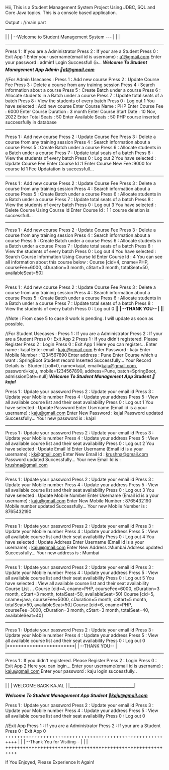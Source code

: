 Hii, This is a Student Management System Project Using JDBC, SQL and Core Java topics.
This is a console based application.

Output :
//main part
*************************************************************************
|                                                        				|
|            --Welcome to Student Management System ---                 |
|                                                        				|
*************************************************************************

Press 1 : If you are a Administrator
Press 2 : If your are a Student
Press 0 : Exit App
1
Enter your username(email id is username) : a1@gmail.com
Enter your password : admin1
Login Successfull 👍...
*****************************Welcome To Student Management App Admin 🤴a1@gmail.com*****************************

//For Admin Usecases :
Press 1 : Add new course
Press 2 : Update Course Fee
Press 3 : Delete a course from any training session
Press 4 : Search information about a course
Press 5 : Create Batch under a course
Press 6 : Allocate students in a Batch under a course
Press 7 : Update total seats of a batch
Press 8 : View the students of every batch
Press 0 : Log out
1
You have selected : Add new course
Enter Course Name : PHP
Enter Course Fee : 6000
Enter Course Duration : 3 month
Enter Course Start Date : 10 Nov, 2022
Enter Total Seats : 50
Enter Available Seats : 50
PHP course inserted successfully in database

***********************************************************************************

Press 1 : Add new course
Press 2 : Update Course Fee
Press 3 : Delete a course from any training session
Press 4 : Search information about a course
Press 5 : Create Batch under a course
Press 6 : Allocate students in a Batch under a course
Press 7 : Update total seats of a batch
Press 8 : View the students of every batch
Press 0 : Log out
2
You have selected : Update Course Fee
Enter Course Id :1
Enter Course New Fee :9000
for course Id 1 Fee Updatation is successfull...
*********************************************************************************

Press 1 : Add new course
Press 2 : Update Course Fee
Press 3 : Delete a course from any training session
Press 4 : Search information about a course
Press 5 : Create Batch under a course
Press 6 : Allocate students in a Batch under a course
Press 7 : Update total seats of a batch
Press 8 : View the students of every batch
Press 0 : Log out
3
You have selected : Delete Course Using Course Id 
Enter Course Id : 1
1 course deletion is successfull...
*********************************************************************************

Press 1 : Add new course
Press 2 : Update Course Fee
Press 3 : Delete a course from any training session
Press 4 : Search information about a course
Press 5 : Create Batch under a course
Press 6 : Allocate students in a Batch under a course
Press 7 : Update total seats of a batch
Press 8 : View the students of every batch
Press 0 : Log out
4
You have selected : Search Course Information Using Course Id 
Enter Course Id : 4
You can see all information about this course below :
Course [cid=4, cname=PHP, courseFee=6000, cDuration=3 month, cStart=3 month, totalSeat=50, availableSeat=50]
*********************************************************************************

Press 1 : Add new course
Press 2 : Update Course Fee
Press 3 : Delete a course from any training session
Press 4 : Search information about a course
Press 5 : Create Batch under a course
Press 6 : Allocate students in a Batch under a course
Press 7 : Update total seats of a batch
Press 8 : View the students of every batch
Press 0 : Log out
0
|************************|
|     --THANK YOU--      |
|************************|

//Note : From case 5 to case 8 work is pending. I will update as soon as possible.

//For Student Usecases :
Press 1 : If you are a Administrator
Press 2 : If your are a Student
Press 0 : Exit App
2
Press 1 : If you didn't registered. Please Register
Press 2 : Login
Press 0 : Exit App
1
Here you can register...
Enter name : kajal
Enter email : kaju@gmail.com
Enter Password : kaju
Enter Mobile Number : 1234567890
Enter address : Pune
Enter Course which u want : SpringBoot
Student record Inserted Successfully...
Your Record Details is :
Student [roll=0, name=kajal, email=kaju@gmail.com, password=kaju, mobile=1234567890, address=Pune, batch=SpringBoot, admissionDate=null]
*****************************Welcome To Student Management App Student 🤴kajal*****************************

Press 1 : Update your password
Press 2 : Update your email id
Press 3 : Update your Mobile number
Press 4 : Update your address
Press 5 : View all available course list and their seat availability
Press 0 : Log out
1
You have selected : Update Password
Enter Username (Email id is a your username) : kaju@gmail.com
Enter New Password : kajal
Password updated Successfully...
Your new password is : kajal
*********************************************************************************

Press 1 : Update your password
Press 2 : Update your email id
Press 3 : Update your Mobile number
Press 4 : Update your address
Press 5 : View all available course list and their seat availability
Press 0 : Log out
2
You have selected : Update Email Id
Enter Username (Email id is a your username) : kk@gmail.com
Enter New Email Id : krushna@gmail.com
Password updated Successfully...
Your new Email Id is : krushna@gmail.com
*********************************************************************************

Press 1 : Update your password
Press 2 : Update your email id
Press 3 : Update your Mobile number
Press 4 : Update your address
Press 5 : View all available course list and their seat availability
Press 0 : Log out
3
You have selected : Update Mobile Number
Enter Username (Email id is a your username) : kaju@gmail.com
Enter New Mobile Number : 8765432190
Mobile number updated Successfully...
Your new Mobile Number is : 8765432190
*********************************************************************************

Press 1 : Update your password
Press 2 : Update your email id
Press 3 : Update your Mobile number
Press 4 : Update your address
Press 5 : View all available course list and their seat availability
Press 0 : Log out
4
You have selected : Update Address
Enter Username (Email id is a your username) : kaju@gmail.com
Enter New Address :Mumbai
Address updated Successfully...
Your new address is : Mumbai
*********************************************************************************

Press 1 : Update your password
Press 2 : Update your email id
Press 3 : Update your Mobile number
Press 4 : Update your address
Press 5 : View all available course list and their seat availability
Press 0 : Log out
5
You have selected : View all available course list and their seat availability
Course List ...
Course [cid=4, cname=PHP, courseFee=6000, cDuration=3 month, cStart=3 month, totalSeat=50, availableSeat=50]
Course [cid=5, cname=java, courseFee=5000, cDuration=5 month, cStart=5 month, totalSeat=50, availableSeat=50]
Course [cid=6, cname=PHP, courseFee=3000, cDuration=3 month, cStart=3 month, totalSeat=40, availableSeat=40]
*********************************************************************************

Press 1 : Update your password
Press 2 : Update your email id
Press 3 : Update your Mobile number
Press 4 : Update your address
Press 5 : View all available course list and their seat availability
Press 0 : Log out
0
|************************|
|     --THANK YOU--      |
**************************

Press 1 : If you didn't registered. Please Register
Press 2 : Login
Press 0 : Exit App
2
Here you can login...
Enter your username(email id is username) :
kaju@gmail.com
Enter your password : kaju
login successfully..
 ________________________________
|                                |
|       WELCOME BACK KAJAL      |
|________________________________|
 
*****************************Welcome To Student Management App Student 🤴kaju@gmail.com*****************************

Press 1 : Update your password
Press 2 : Update your email id
Press 3 : Update your Mobile number
Press 4 : Update your address
Press 5 : View all available course list and their seat availability
Press 0 : Log out
0

//Exit App
Press 1 : If you are a Administrator
Press 2 : If your are a Student
Press 0 : Exit App
0
++++++++++++++++++++++++++++++++++++++++++++++++++++++++++
|                                                        |
|            --Thank You for Visiting--                  |
|                                                        |
++++++++++++++++++++++++++++++++++++++++++++++++++++++++++

If You Enjoyed, Please Experience It Again!






